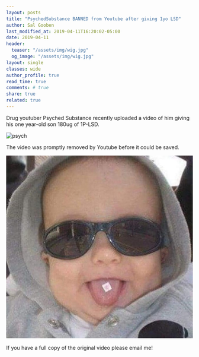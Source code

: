 ```yaml
---
layout: posts
title: "PsychedSubstance BANNED from Youtube after giving 1yo LSD"
author: Sal Gooben
last_modified_at: 2019-04-11T16:20:02-05:00
date: 2019-04-11
header:
  teaser: "/assets/img/wig.jpg"
  og_image: "/assets/img/wig.jpg"
layout: single
classes: wide
author_profile: true
read_time: true
comments: # true
share: true
related: true
---
```

Drug youtuber Psyched Substance recently uploaded a video of him giving his one year-old son 180ug of 1P-LSD.

![psych](https://pbs.twimg.com/media/CnBOAj0WcAE7B69.jpg)

The video was promptly removed by Youtube before it could be saved.

![kid](/assets/img/wig.jpg)

If you have a full copy of the original video please email me!

